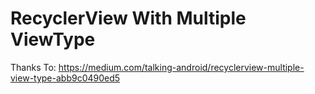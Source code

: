 # RecyclerView With Multiple ViewType
Thanks To: https://medium.com/talking-android/recyclerview-multiple-view-type-abb9c0490ed5
